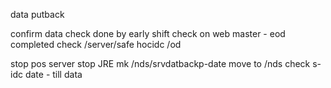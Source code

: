 data putback

confirm data check done by early shift
check on web master - eod completed
check /server/safe hocidc /od

stop pos server
stop JRE
mk /nds/srvdatbackp-date
move to /nds
check s-idc date - till data
